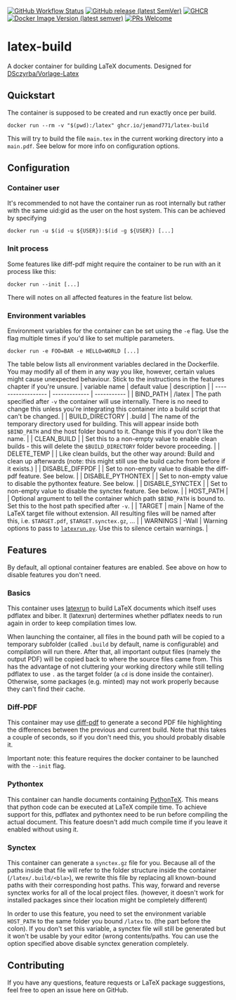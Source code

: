 [![GitHub Workflow Status](https://img.shields.io/github/workflow/status/jemand771/latex-build/docker-build?style=for-the-badge)](https://github.com/jemand771/latex-build/actions)
[![GitHub release (latest SemVer)](https://img.shields.io/github/v/release/jemand771/latex-build?style=for-the-badge)](https://github.com/jemand771/latex-build/releases/latest)
[![GHCR](https://img.shields.io/badge/GHCR-same_as_---->-blue.svg?style=for-the-badge)](https://github.com/jemand771/latex-build/pkgs/container/latex-build)
[![Docker Image Version (latest semver)](https://img.shields.io/docker/v/jemand771/latex-build?label=docker%20hub&sort=semver&style=for-the-badge)](https://hub.docker.com/repository/docker/jemand771/latex-build)
[![PRs Welcome](https://img.shields.io/badge/Pull_requests-welcome-brightgreen.svg?style=for-the-badge)](https://github.com/jemand771/latex-build/compare)
# latex-build
A docker container for building LaTeX documents. Designed for [DSczyrba/Vorlage-Latex](https://github.com/DSczyrba/Vorlage-Latex)

## Quickstart
The container is supposed to be created and run exactly once per build.
```
docker run --rm -v "$(pwd):/latex" ghcr.io/jemand771/latex-build
```
This will try to build the file `main.tex` in the current working directory into a `main.pdf`. See below for more info on configuration options.

## Configuration
### Container user
It's recommended to not have the container run as root internally but rather with the same uid:gid as the user on the host system. This can be achieved by specifying
```
docker run -u $(id -u ${USER}):$(id -g ${USER}) [...]
```

### Init process
Some features like diff-pdf might require the container to be run with an it process like this:
```
docker run --init [...]
```
There will notes on all affected features in the feature list below.


### Environment variables
Environment variables for the container can be set using the `-e` flag. Use the flag multiple times if you'd like to set multiple parameters.
```
docker run -e FOO=BAR -e HELLO=WORLD [...]
```
The table below lists all environment variables declared in the Dockerfile. You may modify all of them in any way you like, however, certain values might cause unexpected behaviour. Stick to the instructions in the features chapter if you're unsure.
| variable name      | default value | description |
| ------------------ | ------------- | ----------- |
| BIND_PATH          | /latex        | The path specified after `-v` the container will use internally. There is no need to change this unless you're integrating this container into a build script that can't be changed. |
| BUILD_DIRECTORY    | .build        | The name of the temporary directory used for building. This will appear inside both `$BIND_PATH` and the host folder bound to it. Change this if you don't like the name. |
| CLEAN_BUILD        |               | Set this to a non-empty value to enable clean builds - this will delete the `$BUILD_DIRECTORY` folder bevore proceeding. |
| DELETE_TEMP        |               | Like clean builds, but the other way around: Build and clean up afterwards (note: this might still use the build cache from before if it exists.) |
| DISABLE_DIFFPDF    |               | Set to non-empty value to disable the diff-pdf feature. See below. |
| DISABLE_PYTHONTEX  |               | Set to non-empty value to disable the pythontex feature. See below. |
| DISABLE_SYNCTEX    |               | Set to non-empty value to disable the synctex feature. See below. |
| HOST_PATH          |               | Optional argument to tell the container which path `$BIND_PATH` is bound to. Set this to the host path specified after `-v`. |
| TARGET             | main          | Name of the LaTeX target file without extension. All resulting files will be named after this, i.e. `$TARGET.pdf`, `$TARGET.synctex.gz`, ... |
| WARNINGS           | -Wall         | Warning options to pass to [`latexrun.py`](https://github.com/aclements/latexrun). Use this to silence certain warnings. |

## Features
By default, all optional container features are enabled. See above on how to disable features you don't need.

### Basics
This container uses [latexrun](https://github.com/aclements/latexrun) to build LaTeX documents which itself uses pdflatex and biber. It (latexrun) dertermines whether pdflatex needs to run again in order to keep compilation times low.

When launching the container, all files in the bound path will be copied to a temporary subfolder (called `.build` by default, name is configurable) and compilation will run there. After that, all important output files (namely the output PDF) will be copied back to where the source files came from. This has the advantage of not cluttering your working directory while still telling pdflatex to use `.` as the target folder (a `cd` is done inside the container). Otherwise, some packages (e.g. minted) may not work properly because they can't find their cache.

### Diff-PDF
This container may use [diff-pdf](https://vslavik.github.io/diff-pdf/) to generate a second PDF file highlighting the differences between the previous and current build. Note that this takes a couple of seconds, so if you don't need this, you should probably disable it.

Important note: this feature requires the docker container to be launched with the `--init` flag.

### Pythontex
This container can handle documents containing [PythonTeX](https://ctan.org/pkg/pythontex). This means that python code can be executed at LaTeX compile time. To achieve support for this, pdflatex and pythontex need to be run before compiling the actual document. This feature doesn't add much compile time if you leave it enabled without using it.

### Synctex
This container can generate a `synctex.gz` file for you. Because all of the paths inside that file will refer to the folder structure inside the container (`/latex/.build/<bla>`), we rewrite this file by replacing all known-bound paths with their corresponding host paths. This way, forward and reverse synctex works for all of the local project files. (however, it doesn't work for installed packages since their location might be completely different)

In order to use this feature, you need to set the environment variable `HOST_PATH` to the same folder you bound `/latex` to. (the part before the colon). If you don't set this variable, a synctex file will still be generated but it won't be usable by your editor (wrong contents/paths. You can use the option specified above disable synctex generation completely.

## Contributing
If you have any questions, feature requests or LaTeX package suggestions, feel free to open an issue here on GitHub.
